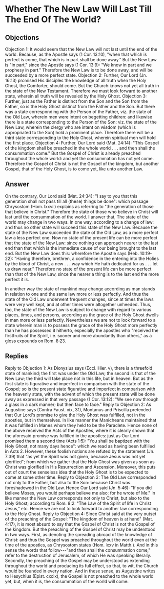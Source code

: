 # Whether The New Law Will Last Till The End Of The World?
## Objections
Objection 1: It would seem that the New Law will not last until the end of the world. Because, as the Apostle says (1 Cor. 13:10), "when that which is perfect is come, that which is in part shall be done away." But the New Law is "in part," since the Apostle says (1 Cor. 13:9): "We know in part and we prophesy in part." Therefore the New Law is to be done away, and will be succeeded by a more perfect state.
Objection 2: Further, Our Lord (Jn. 16:13) promised His disciples the knowledge of all truth when the Holy Ghost, the Comforter, should come. But the Church knows not yet all truth in the state of the New Testament. Therefore we must look forward to another state, wherein all truth will be revealed by the Holy Ghost.
Objection 3: Further, just as the Father is distinct from the Son and the Son from the Father, so is the Holy Ghost distinct from the Father and the Son. But there was a state corresponding with the Person of the Father, viz. the state of the Old Law, wherein men were intent on begetting children: and likewise there is a state corresponding to the Person of the Son: viz. the state of the New Law, wherein the clergy who are intent on wisdom (which is appropriated to the Son) hold a prominent place. Therefore there will be a third state corresponding to the Holy Ghost, wherein spiritual men will hold the first place.
Objection 4: Further, Our Lord said (Mat. 24:14): "This Gospel of the kingdom shall be preached in the whole world . . . and then shall the consummation come." But the Gospel of Christ is already preached throughout the whole world: and yet the consummation has not yet come. Therefore the Gospel of Christ is not the Gospel of the kingdom, but another Gospel, that of the Holy Ghost, is to come yet, like unto another Law.
## Answer
On the contrary, Our Lord said (Mat. 24:34): "I say to you that this generation shall not pass till all (these) things be done": which passage Chrysostom (Hom. lxxvii) explains as referring to "the generation of those that believe in Christ." Therefore the state of those who believe in Christ will last until the consummation of the world.
I answer that, The state of the world may change in two ways. In one way, according to a change of law: and thus no other state will succeed this state of the New Law. Because the state of the New Law succeeded the state of the Old Law, as a more perfect law a less perfect one. Now no state of the present life can be more perfect that the state of the New Law: since nothing can approach nearer to the last end than that which is the immediate cause of our being brought to the last end. But the New Law does this: wherefore the Apostle says (Heb. 10:19-22): "Having therefore, brethren, a confidence in the entering into the Holies by the blood of Christ, a new . . . way which He hath dedicated for us . . . let us draw near." Therefore no state of the present life can be more perfect than that of the New Law, since the nearer a thing is to the last end the more perfect it is.

In another way the state of mankind may change according as man stands in relation to one and the same law more or less perfectly. And thus the state of the Old Law underwent frequent changes, since at times the laws were very well kept, and at other times were altogether unheeded. Thus, too, the state of the New Law is subject to change with regard to various places, times, and persons, according as the grace of the Holy Ghost dwells in man more or less perfectly. Nevertheless we are not to look forward to a state wherein man is to possess the grace of the Holy Ghost more perfectly than he has possessed it hitherto, especially the apostles who "received the firstfruits of the Spirit, i.e. sooner and more abundantly than others," as a gloss expounds on Rom. 8:23.
## Replies
Reply to Objection 1: As Dionysius says (Eccl. Hier. v), there is a threefold state of mankind; the first was under the Old Law; the second is that of the New Law; the third will take place not in this life, but in heaven. But as the first state is figurative and imperfect in comparison with the state of the Gospel; so is the present state figurative and imperfect in comparison with the heavenly state, with the advent of which the present state will be done away as expressed in that very passage (1 Cor. 13:12): "We see now through a glass in a dark manner; but then face to face."
Reply to Objection 2: As Augustine says (Contra Faust. xix, 31), Montanus and Priscilla pretended that Our Lord's promise to give the Holy Ghost was fulfilled, not in the apostles, but in themselves. In like manner the Manicheans maintained that it was fulfilled in Manes whom they held to be the Paraclete. Hence none of the above received the Acts of the Apostles, where it is clearly shown that the aforesaid promise was fulfilled in the apostles: just as Our Lord promised them a second time (Acts 1:5): "You shall be baptized with the Holy Ghost, not many days hence": which we read as having been fulfilled in Acts 2. However, these foolish notions are refuted by the statement (Jn. 7:39) that "as yet the Spirit was not given, because Jesus was not yet glorified"; from which we gather that the Holy Ghost was given as soon as Christ was glorified in His Resurrection and Ascension. Moreover, this puts out of court the senseless idea that the Holy Ghost is to be expected to come at some other time.
Reply to Objection 3: The Old Law corresponded not only to the Father, but also to the Son: because Christ was foreshadowed in the Old Law. Hence Our Lord said (Jn. 5:46): "If you did believe Moses, you would perhaps believe me also; for he wrote of Me." In like manner the New Law corresponds not only to Christ, but also to the Holy Ghost; according to Rom. 8:2: "The Law of the Spirit of life in Christ Jesus," etc. Hence we are not to look forward to another law corresponding to the Holy Ghost.
Reply to Objection 4: Since Christ said at the very outset of the preaching of the Gospel: "The kingdom of heaven is at hand" (Mat. 4:17), it is most absurd to say that the Gospel of Christ is not the Gospel of the kingdom. But the preaching of the Gospel of Christ may be understood in two ways. First, as denoting the spreading abroad of the knowledge of Christ: and thus the Gospel was preached throughout the world even at the time of the apostles, as Chrysostom states (Hom. lxxv in Matth.). And in this sense the words that follow---"and then shall the consummation come," refer to the destruction of Jerusalem, of which He was speaking literally. Secondly, the preaching of the Gospel may be understood as extending throughout the world and producing its full effect, so that, to wit, the Church would be founded in every nation. And in these sense, as Augustine writes to Hesychius (Epist. cxcix), the Gospel is not preached to the whole world yet, but, when it is, the consummation of the world will come.